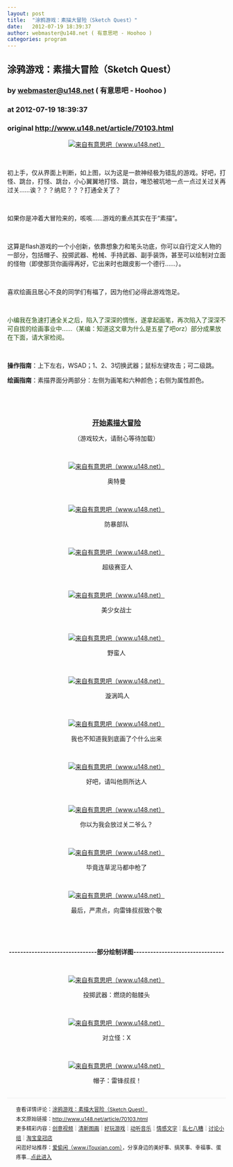 ```yaml
---
layout: post
title:  "涂鸦游戏：素描大冒险（Sketch Quest）"
date:   2012-07-19 18:39:37
author: webmaster@u148.net ( 有意思吧 - Hoohoo )
categories: program
---
```


## 涂鸦游戏：素描大冒险（Sketch Quest）
### by webmaster@u148.net ( 有意思吧 - Hoohoo )
### at 2012-07-19 18:39:37
### original <http://www.u148.net/article/70103.html>

<p style="text-align:center"><a href="http://www.u148.net/article/70103.html"><img src="http://file3.u148.net/2012/7/images/1342665730239.jpg" title="涂鸦游戏：素描大冒险（Sketch Quest）" alt="来自有意思吧（www.u148.net）"></a></p><p> </p><p style="text-align:left">初上手，仅从界面上判断，如上图，以为这是一款神经极为错乱的游戏。好吧，打怪、跳台，打怪、跳台，小心翼翼地打怪、跳台，唯恐被坑地一点一点过关过关再过关……诶？？？纳尼？？？打通全关了？</p><p style="text-align:left"> </p><p style="text-align:left">如果你是冲着大冒险来的，咳咳……游戏的重点其实在于“素描”。</p><p style="text-align:left"> </p><p style="text-align:left">这算是flash游戏的一个小创新，依靠想象力和笔头功底，你可以自行定义人物的一部分，包括帽子、投掷武器、枪械、手持武器、副手装饰，甚至可以绘制对立面的怪物（即使那货你画得再好，它出来时也跟皮影一个德行……）。</p><p style="text-align:left"> </p><p style="text-align:left">喜欢绘画且居心不良的同学们有福了，因为他们必得此游戏饱足。</p><p style="text-align:left"> </p><p style="text-align:left"><span style="color:rgb(39,78,19)">小编我在急速打通全关之后，陷入了深深的惆怅，遂拿起画笔，再次陷入了深深不可自拔的绘画事业中……（某编：知道这文章为什么是五星了吧orz）部分成果放在下面，请大家检阅。</span></p><p style="text-align:center"> </p><p><strong>操作指南</strong>：上下左右，WSAD；1、2、3切换武器；鼠标左键攻击；可二级跳。</p><p><strong>绘画指南</strong>：素描界面分两部分：左侧为画笔和六种颜色；右侧为属性颜色。</p><p style="text-align:center"> </p><p style="text-align:center"> </p><p style="text-align:center"><a href="http://www.u148.net/game2/2012/07/sketch-quest/"><strong><span style="font-size:16px">开始素描大冒险</span></strong></a></p><p style="text-align:center">（游戏较大，请耐心等待加载）</p><p style="text-align:center"> </p><p style="text-align:center"><a href="http://www.u148.net/article/70103.html"><img src="http://file3.u148.net/2012/7/images/1342664747230.jpg" title="涂鸦游戏：素描大冒险（Sketch Quest）" alt="来自有意思吧（www.u148.net）"></a></p><p style="text-align:center">奥特曼</p><p style="text-align:center"> </p><p style="text-align:center"><a href="http://www.u148.net/article/70103.html"><img src="http://file3.u148.net/2012/7/images/1342664747704.jpg" title="涂鸦游戏：素描大冒险（Sketch Quest）" alt="来自有意思吧（www.u148.net）"></a></p><p style="text-align:center">防暴部队</p><p style="text-align:center"> </p><p style="text-align:center"><a href="http://www.u148.net/article/70103.html"><img src="http://file3.u148.net/2012/7/images/1342664746180.jpg" title="涂鸦游戏：素描大冒险（Sketch Quest）" alt="来自有意思吧（www.u148.net）"></a></p><p style="text-align:center"> 超级赛亚人</p><p style="text-align:center"> </p><p style="text-align:center"><a href="http://www.u148.net/article/70103.html"><img src="http://file3.u148.net/2012/7/images/1342664748175.jpg" title="涂鸦游戏：素描大冒险（Sketch Quest）" alt="来自有意思吧（www.u148.net）"></a></p><p style="text-align:center">美少女战士</p><p style="text-align:center"> </p><p style="text-align:center"><a href="http://www.u148.net/article/70103.html"><img src="http://file3.u148.net/2012/7/images/1342664754694.jpg" title="涂鸦游戏：素描大冒险（Sketch Quest）" alt="来自有意思吧（www.u148.net）"></a></p><p style="text-align:center">野蛮人</p><p style="text-align:center"> </p><p style="text-align:center"><a href="http://www.u148.net/article/70103.html"><img src="http://file3.u148.net/2012/7/images/1342664747932.jpg" title="涂鸦游戏：素描大冒险（Sketch Quest）" alt="来自有意思吧（www.u148.net）"></a></p><p style="text-align:center"> 漩涡鸣人</p><p style="text-align:center"> </p><p style="text-align:center"><a href="http://www.u148.net/article/70103.html"><img src="http://file3.u148.net/2012/7/images/1342664751647.jpg" title="涂鸦游戏：素描大冒险（Sketch Quest）" alt="来自有意思吧（www.u148.net）"></a></p><p style="text-align:center">我也不知道我到底画了个什么出来</p><p style="text-align:center"> </p><p style="text-align:center"><a href="http://www.u148.net/article/70103.html"><img src="http://file3.u148.net/2012/7/images/1342664745625.jpg" title="涂鸦游戏：素描大冒险（Sketch Quest）" alt="来自有意思吧（www.u148.net）"></a></p><p style="text-align:center">好吧，请叫他厕所达人</p><p style="text-align:center"> </p><p style="text-align:center"><a href="http://www.u148.net/article/70103.html"><img src="http://file3.u148.net/2012/7/images/1342664748183.jpg" title="涂鸦游戏：素描大冒险（Sketch Quest）" alt="来自有意思吧（www.u148.net）"></a></p><p style="text-align:center">你以为我会放过关二爷么？</p><p style="text-align:center"> </p><p style="text-align:center"><a href="http://www.u148.net/article/70103.html"><img src="http://file3.u148.net/2012/7/images/1342664745948.jpg" title="涂鸦游戏：素描大冒险（Sketch Quest）" alt="来自有意思吧（www.u148.net）"></a></p><p style="text-align:center">毕竟连草泥马都中枪了</p><p style="text-align:center"> </p><p style="text-align:center"><a href="http://www.u148.net/article/70103.html"><img src="http://file3.u148.net/2012/7/images/1342664748965.jpg" title="涂鸦游戏：素描大冒险（Sketch Quest）" alt="来自有意思吧（www.u148.net）"></a></p><p style="text-align:center">最后，严肃点，向雷锋叔叔致个敬</p><p style="text-align:center"> </p><p style="text-align:center"> </p><p style="text-align:center"><strong>-------------------------------部分绘制详图--------------------------------</strong></p><p style="text-align:center"> </p><p style="text-align:center"><a href="http://www.u148.net/article/70103.html"><img src="http://file3.u148.net/2012/7/images/1342664750932.jpg" title="涂鸦游戏：素描大冒险（Sketch Quest）" alt="来自有意思吧（www.u148.net）"></a></p><p style="text-align:center">投掷武器：燃烧的骷髅头</p><p style="text-align:center"> </p><p style="text-align:center"><a href="http://www.u148.net/article/70103.html"><img src="http://file3.u148.net/2012/7/images/1342664750691.jpg" title="涂鸦游戏：素描大冒险（Sketch Quest）" alt="来自有意思吧（www.u148.net）"></a></p><p style="text-align:center">对立怪：X</p><p style="text-align:center"> </p><p style="text-align:center"><a href="http://www.u148.net/article/70103.html"><img src="http://file3.u148.net/2012/7/images/1342664746767.jpg" title="涂鸦游戏：素描大冒险（Sketch Quest）" alt="来自有意思吧（www.u148.net）"></a></p><p style="text-align:center"> 帽子：雷锋叔叔！</p><p style="line-height:22px;padding:15px 0 0 20px;margin:30px 0;font-size:12px;border-top:2px #f3f3f3 solid">查看详情评论：<a href="http://www.u148.net/article/70103.html">涂鸦游戏：素描大冒险（Sketch Quest）</a><br>本文原始链接：<a href="http://www.u148.net/article/70103.html">http://www.u148.net/article/70103.html</a><br>更多精彩内容：<a href="http://www.u148.net/video.html">创意视频</a>┊<a href="http://www.u148.net/image.html">清新图画</a>┊<a href="http://www.u148.net/game.html">好玩游戏</a>┊<a href="http://www.u148.net/audio.html">动听音乐</a>┊<a href="http://www.u148.net/text.html">情感文字</a>┊<a href="http://www.u148.net/mix.html">乱七八糟</a>┊<a href="http://www.u148.net/group/">讨论小组</a>┊<a href="http://dianpu.tao123.com/?pid=mm_26142575_0_0&amp;eventid=102167">淘宝皇冠店</a><br>闲逛好站推荐：<a href="http://www.itouxian.com">爱偷闲（www.iTouxian.com）</a>，分享身边的美好事、搞笑事、幸福事、蛋疼事…<a href="http://www.itouxian.com">点此进入</a></p>